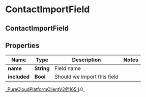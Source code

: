 # ContactImportField

## ContactImportField

## Properties

|Name | Type | Description | Notes|
|------------ | ------------- | ------------- | -------------|
| **name** | **String** | Field name | |
| **included** | **Bool** | Should we import this field | |



_PureCloudPlatformClientV2@165.1.0_
